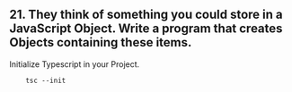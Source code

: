 ## 21. They think of something you could store in a JavaScript Object. Write a program that creates Objects containing these items.

Initialize Typescript in your Project.

        tsc --init

